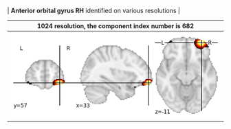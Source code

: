 


| **Anterior orbital gyrus RH** identified on various resolutions |

| 1024 resolution, the component index number is 682|  
|:---:|  
| ![Component 1024](../1024/final/682.jpg "From component 1024: Anterior orbital gyrus RH") |